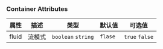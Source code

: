 ### Container Attributes

| 属性  | 描述   | 类型               | 默认值  | 可选值         |
| ----- | ------ | ------------------ | ------- | -------------- |
| fluid | 流模式 | `boolean` `string` | `flase` | `true` `false` |
